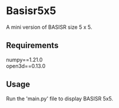 # Basisr5x5
A mini version of BASISR size 5 x 5.
## Requirements  
numpy==1.21.0  
open3d==0.13.0   
## Usage 
Run the 'main.py' file to display BASISR 5x5.
